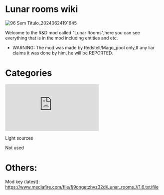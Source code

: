 # Lunar rooms wiki

![96 Sem Título_20240624191645](https://github.com/Redstel/Lunar-rooms-wiki/assets/168801295/ddd7118d-9a76-49a4-aa0c-0aa843687c03)

Welcome to the R&D mod called "Lunar Rooms",here you can see everything that is in the mod including entities and etc. 

- WARNING: The mod was made by Redstell/Mago_pool only,If any liar claims it was done by him, he will be REPORTED.

# Categories

![Entities](https://github.com/Redstel/Lunar-rooms-wiki/blob/main/Entities.md)

Light sources

Not used
 
 
 
# Others:

Mod key (latest):
https://www.mediafire.com/file/fj9ongetzhvz32d/Lunar_rooms_V1.6.txt/file


